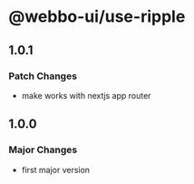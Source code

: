 # @webbo-ui/use-ripple

## 1.0.1

### Patch Changes

- make works with nextjs app router

## 1.0.0

### Major Changes

- first major version
